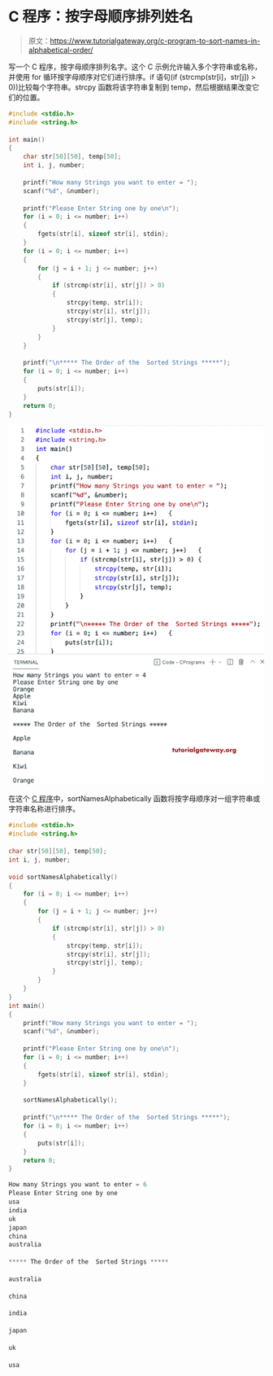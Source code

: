 # C 程序：按字母顺序排列姓名

> 原文：<https://www.tutorialgateway.org/c-program-to-sort-names-in-alphabetical-order/>

写一个 C 程序，按字母顺序排列名字。这个 C 示例允许输入多个字符串或名称，并使用 for 循环按字母顺序对它们进行排序。if 语句(if (strcmp(str[i]，str[j]) > 0))比较每个字符串。strcpy 函数将该字符串复制到 temp，然后根据结果改变它们的位置。

```c
#include <stdio.h>
#include <string.h>

int main()
{
	char str[50][50], temp[50];
	int i, j, number;

	printf("How many Strings you want to enter = ");
	scanf("%d", &number);

	printf("Please Enter String one by one\n");
	for (i = 0; i <= number; i++)
	{
		fgets(str[i], sizeof str[i], stdin);
	}
	for (i = 0; i <= number; i++)
	{
		for (j = i + 1; j <= number; j++)
		{
			if (strcmp(str[i], str[j]) > 0)
			{
				strcpy(temp, str[i]);
				strcpy(str[i], str[j]);
				strcpy(str[j], temp);
			}
		}
	}

	printf("\n***** The Order of the  Sorted Strings *****");
	for (i = 0; i <= number; i++)
	{
		puts(str[i]);
	}
	return 0;
}

```

![C program to Sort Names in Alphabetical Order](img/2272a87c7594b461754e9863ff8e0e88.png)

在这个 [C 程序](https://www.tutorialgateway.org/c-programming-examples/)中，sortNamesAlphabetically 函数将按字母顺序对一组字符串或字符串名称进行排序。

```c
#include <stdio.h>
#include <string.h>

char str[50][50], temp[50];
int i, j, number;

void sortNamesAlphabetically()
{
	for (i = 0; i <= number; i++)
	{
		for (j = i + 1; j <= number; j++)
		{
			if (strcmp(str[i], str[j]) > 0)
			{
				strcpy(temp, str[i]);
				strcpy(str[i], str[j]);
				strcpy(str[j], temp);
			}
		}
	}
}
int main()
{
	printf("How many Strings you want to enter = ");
	scanf("%d", &number);

	printf("Please Enter String one by one\n");
	for (i = 0; i <= number; i++)
	{
		fgets(str[i], sizeof str[i], stdin);
	}

	sortNamesAlphabetically();

	printf("\n***** The Order of the  Sorted Strings *****");
	for (i = 0; i <= number; i++)
	{
		puts(str[i]);
	}
	return 0;
}

```

```c
How many Strings you want to enter = 6
Please Enter String one by one
usa
india
uk
japan 
china
australia

***** The Order of the  Sorted Strings *****

australia

china

india

japan

uk

usa
```